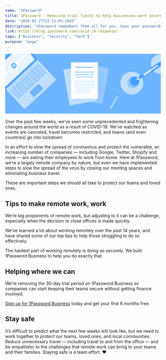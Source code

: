 ```yaml
---
name: "1Password"
title: 1Password - Removing trial limits to help businesses work securely from home
date: "2020-03-27T22:12:03.284Z"
description: "1Password remembers them all for you. Save your passwords and log in to sites with a single click. It's that simple."
link: https://blog.1password.com/covid-19-response/
tags: ["Business", "Security", "Tech"]
purpose: "page"
---
```

![1Password](./1password.png)

Over the past few weeks, we’ve seen some unprecedented and frightening changes around the world as a result of COVID-19. We’ve watched as events are canceled, travel becomes restricted, and towns (and even countries) go into lockdown.

In an effort to slow the spread of coronavirus and protect the vulnerable, an increasing number of companies — including Google, Twitter, Shopify and more — are asking their employees to work from home. Here at 1Password, we’re a largely remote company by nature, but even we have implemented steps to slow the spread of the virus by closing our meeting spaces and eliminating business travel.

These are important steps we should all take to protect our teams and loved ones.

## Tips to make remote work, work
We’re big proponents of remote work, but adjusting to it can be a challenge, especially when the decision to close offices is made quickly.

We’ve learned a lot about working remotely over the past 14 years, and have shared some of our top tips to help those struggling to do so effectively.

The hardest part of working remotely is doing so securely. We built 1Password Business to help you do exactly that.

## Helping where we can
We’re removing the 30-day trial period on 1Password Business so companies can start keeping their teams secure without getting finance involved.

[Sign up for 1Password Business](https://1password.com/business/) today and get your first 6 months free.

## Stay safe
It’s difficult to predict what the next few weeks will look like, but we need to work together to protect our teams, loved ones, and local communities. Reduce unnecessary travel — including travel to and from the office — and be empathetic to the challenges that remote work can bring to your teams and their families. Staying safe is a team effort. ❤️
